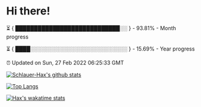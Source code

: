 # Hi there!

⏳ { ████████████████████████████░░ } - 93.81% - Month progress

⏳ { ████░░░░░░░░░░░░░░░░░░░░░░░░░░ } - 15.69% - Year progress

⏰ Updated on Sun, 27 Feb 2022 06:25:33 GMT


[![Schlauer-Hax's github stats](https://github-readme-stats.vercel.app/api?username=Schlauer-Hax&show_icons=true&theme=dark&count_private=true)](https://github.com/Schlauer-Hax)


[![Top Langs](https://github-readme-stats.vercel.app/api/top-langs/?username=Schlauer-Hax&layout=compact&theme=dark)](https://github.com/Schlauer-Hax?tab=repositories)


[![Hax's wakatime stats](https://github-readme-stats.vercel.app/api/wakatime?username=Hax&theme=dark)](https://wakatime.com/@Hax)


